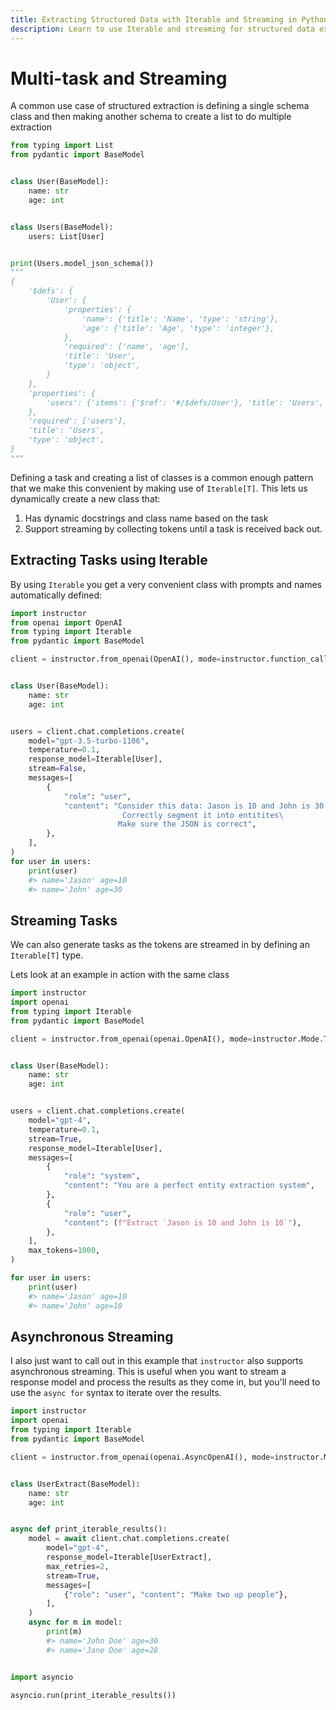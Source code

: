 ```yaml
---
title: Extracting Structured Data with Iterable and Streaming in Python
description: Learn to use Iterable and streaming for structured data extraction with Pydantic and OpenAI in Python.
---
```


# Multi-task and Streaming

A common use case of structured extraction is defining a single schema class and then making another schema to create a list to do multiple extraction

```python
from typing import List
from pydantic import BaseModel


class User(BaseModel):
    name: str
    age: int


class Users(BaseModel):
    users: List[User]


print(Users.model_json_schema())
"""
{
    '$defs': {
        'User': {
            'properties': {
                'name': {'title': 'Name', 'type': 'string'},
                'age': {'title': 'Age', 'type': 'integer'},
            },
            'required': ['name', 'age'],
            'title': 'User',
            'type': 'object',
        }
    },
    'properties': {
        'users': {'items': {'$ref': '#/$defs/User'}, 'title': 'Users', 'type': 'array'}
    },
    'required': ['users'],
    'title': 'Users',
    'type': 'object',
}
"""
```

Defining a task and creating a list of classes is a common enough pattern that we make this convenient by making use of `Iterable[T]`. This lets us dynamically create a new class that:

1. Has dynamic docstrings and class name based on the task
2. Support streaming by collecting tokens until a task is received back out.

## Extracting Tasks using Iterable

By using `Iterable` you get a very convenient class with prompts and names automatically defined:

```python
import instructor
from openai import OpenAI
from typing import Iterable
from pydantic import BaseModel

client = instructor.from_openai(OpenAI(), mode=instructor.function_calls.Mode.JSON)


class User(BaseModel):
    name: str
    age: int


users = client.chat.completions.create(
    model="gpt-3.5-turbo-1106",
    temperature=0.1,
    response_model=Iterable[User],
    stream=False,
    messages=[
        {
            "role": "user",
            "content": "Consider this data: Jason is 10 and John is 30.\
                         Correctly segment it into entitites\
                        Make sure the JSON is correct",
        },
    ],
)
for user in users:
    print(user)
    #> name='Jason' age=10
    #> name='John' age=30
```

## Streaming Tasks

We can also generate tasks as the tokens are streamed in by defining an `Iterable[T]` type.

Lets look at an example in action with the same class

```python hl_lines="6 26"
import instructor
import openai
from typing import Iterable
from pydantic import BaseModel

client = instructor.from_openai(openai.OpenAI(), mode=instructor.Mode.TOOLS)


class User(BaseModel):
    name: str
    age: int


users = client.chat.completions.create(
    model="gpt-4",
    temperature=0.1,
    stream=True,
    response_model=Iterable[User],
    messages=[
        {
            "role": "system",
            "content": "You are a perfect entity extraction system",
        },
        {
            "role": "user",
            "content": (f"Extract `Jason is 10 and John is 10`"),
        },
    ],
    max_tokens=1000,
)

for user in users:
    print(user)
    #> name='Jason' age=10
    #> name='John' age=10
```

## Asynchronous Streaming

I also just want to call out in this example that `instructor` also supports asynchronous streaming. This is useful when you want to stream a response model and process the results as they come in, but you'll need to use the `async for` syntax to iterate over the results.

```python
import instructor
import openai
from typing import Iterable
from pydantic import BaseModel

client = instructor.from_openai(openai.AsyncOpenAI(), mode=instructor.Mode.TOOLS)


class UserExtract(BaseModel):
    name: str
    age: int


async def print_iterable_results():
    model = await client.chat.completions.create(
        model="gpt-4",
        response_model=Iterable[UserExtract],
        max_retries=2,
        stream=True,
        messages=[
            {"role": "user", "content": "Make two up people"},
        ],
    )
    async for m in model:
        print(m)
        #> name='John Doe' age=30
        #> name='Jane Doe' age=28


import asyncio

asyncio.run(print_iterable_results())
```
